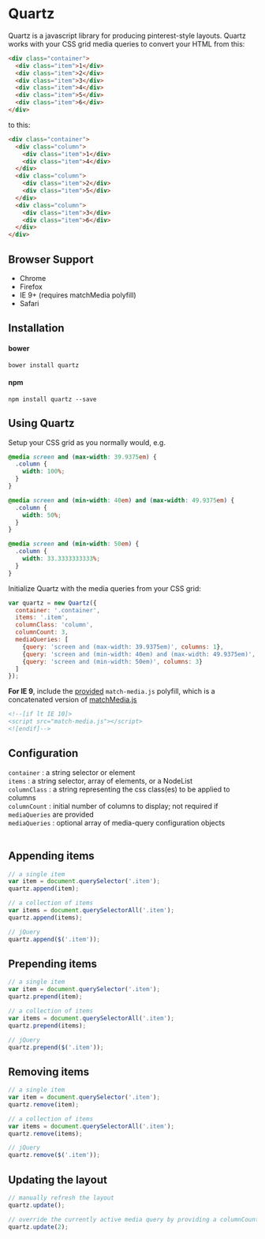 # Quartz
Quartz is a javascript library for producing pinterest-style layouts. Quartz works with your CSS grid media queries to convert your HTML from this:
```html
<div class="container">
  <div class="item">1</div>
  <div class="item">2</div>
  <div class="item">3</div>
  <div class="item">4</div>
  <div class="item">5</div>
  <div class="item">6</div>
</div>
```
to this:
```html
<div class="container">
  <div class="column">
    <div class="item">1</div>
    <div class="item">4</div>
  </div>
  <div class="column">
    <div class="item">2</div>
    <div class="item">5</div>
  </div>
  <div class="column">
    <div class="item">3</div>
    <div class="item">6</div>
  </div>
</div>
```
## Browser Support
- Chrome
- Firefox
- IE 9+ (requires matchMedia polyfill)
- Safari

## Installation
#### bower
```
bower install quartz
```
#### npm
```
npm install quartz --save
```

## Using Quartz
Setup your CSS grid as you normally would, e.g.
```css
@media screen and (max-width: 39.9375em) {
  .column {
    width: 100%; 
  } 
}

@media screen and (min-width: 40em) and (max-width: 49.9375em) {
  .column {
    width: 50%; 
  } 
}

@media screen and (min-width: 50em) {
  .column {
    width: 33.3333333333%; 
  }
}
```
Initialize Quartz with the media queries from your CSS grid:
```javascript
var quartz = new Quartz({
  container: '.container',
  items: '.item',
  columnClass: 'column',
  columnCount: 3,
  mediaQueries: [
    {query: 'screen and (max-width: 39.9375em)', columns: 1},
    {query: 'screen and (min-width: 40em) and (max-width: 49.9375em)', columns: 2},
    {query: 'screen and (min-width: 50em)', columns: 3}
  ]
});
```

**For IE 9**, include the [provided](https://github.com/r-park/quartz/tree/master/dist) `match-media.js` polyfill, which is a concatenated version of [matchMedia.js](https://github.com/paulirish/matchMedia.js)
```html
<!--[if lt IE 10]>
<script src="match-media.js"></script>
<![endif]-->
```

## Configuration
`container` : a string selector or element<br>
`items` : a string selector, array of elements, or a NodeList<br>
`columnClass` : a string representing the css class(es) to be applied to columns<br>
`columnCount` : initial number of columns to display; not required if `mediaQueries` are provided<br>
`mediaQueries` : optional array of media-query configuration objects<br><br>

## Appending items
```javascript
// a single item
var item = document.querySelector('.item');
quartz.append(item);

// a collection of items
var items = document.querySelectorAll('.item');
quartz.append(items);

// jQuery
quartz.append($('.item'));
```

## Prepending items
```javascript
// a single item
var item = document.querySelector('.item');
quartz.prepend(item);

// a collection of items
var items = document.querySelectorAll('.item');
quartz.prepend(items);

// jQuery
quartz.prepend($('.item'));
```

## Removing items
```javascript
// a single item
var item = document.querySelector('.item');
quartz.remove(item);

// a collection of items
var items = document.querySelectorAll('.item');
quartz.remove(items);

// jQuery
quartz.remove($('.item'));
```

## Updating the layout
```javascript
// manually refresh the layout
quartz.update();

// override the currently active media query by providing a columnCount
quartz.update(2);
```
